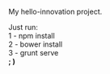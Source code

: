 My hello-innovation project.

Just run: 
<br />1 - npm install
<br />2 - bower install
<br />3 - grunt serve
<br /> <b>; )</b>
